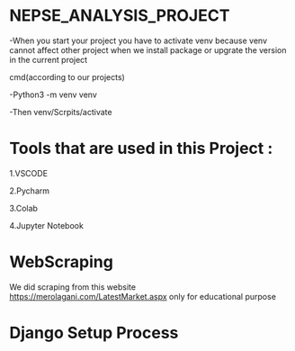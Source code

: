 # NEPSE_ANALYSIS_PROJECT
-When you start your project you have to activate venv because venv cannot affect other project when we install package or upgrate the version in the current project

cmd(according to our projects)

-Python3 -m venv venv

-Then venv/Scrpits/activate

# Tools that are used in this Project :
1.VSCODE

2.Pycharm

3.Colab

4.Jupyter Notebook

# WebScraping 
We did scraping from this website https://merolagani.com/LatestMarket.aspx only for educational purpose

# Django Setup Process

